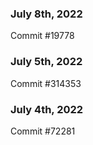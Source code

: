 ### July 8th, 2022

Commit #19778

### July 5th, 2022

Commit #314353


### July 4th, 2022

Commit #72281
